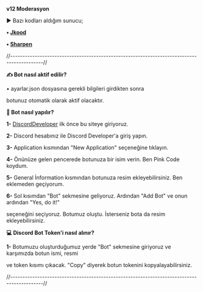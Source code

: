 **v12 Moderasyon**

► Bazı kodları aldığım sunucu;

**• [Jkood](https://discord.gg/5ctK6ux)**

**• [Sharpen](https://discord.gg/5SV5VFnq6H)**


//-------------------------------------------------------------------------------------------// 

**✍ Bot nasıl aktif edilir?** 

• ayarlar.json dosyasına gerekli bilgileri girdikten sonra 

botunuz otomatik olarak aktif olacaktır.

**🤖 Bot nasıl yapılır?**

**1-** [DiscordDeveloper](https://discord.com/developers) ilk önce bu siteye giriyoruz.

**2-** Discord hesabınız ile Discord Developer'a giriş yapın.

**3-** Application kısmından "New Application" seçeneğine tıklayın.

**4-** Önünüze gelen pencerede botunuza bir isim verin. Ben Pink Code koydum.

**5-** General İnformation kısmından botunuza resim ekleyebilirsiniz. Ben eklemeden geçiyorum.

**6-** Sol kısımdan "Bot" sekmesine geliyoruz. Ardından "Add Bot" ve onun ardından "Yes, do it!"

seçeneğini seçiyoruz. Botumuz oluştu. İsterseniz bota da resim ekleyebilirsiniz.

**💻 Discord Bot Token'i nasıl alınır?**

**1-** Botumuzu oluşturduğumuz yerde "Bot" sekmesine giriyoruz ve karşımızda botun ismi, resmi

ve token kısımı çıkacak. "Copy" diyerek botun tokenini kopyalayabilirsiniz.


//-------------------------------------------------------------------------------------------// 

